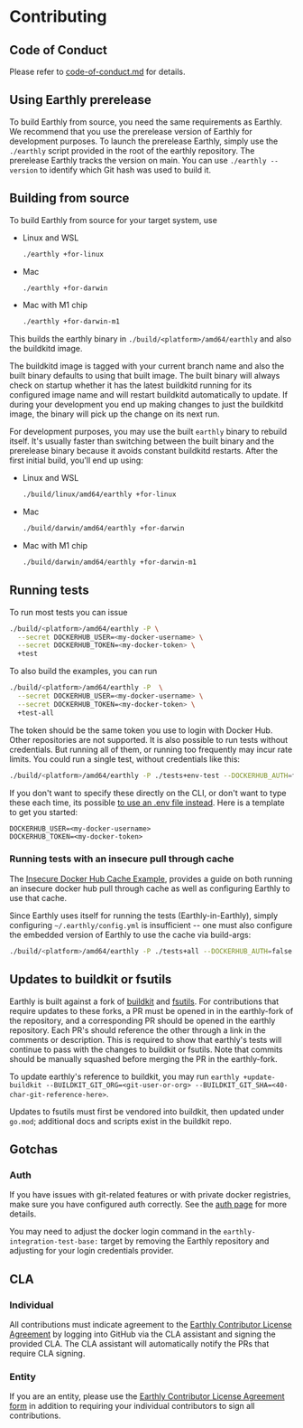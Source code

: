 # Contributing

## Code of Conduct

Please refer to [code-of-conduct.md](./code-of-conduct.md) for details.

## Using Earthly prerelease

To build Earthly from source, you need the same requirements as Earthly. We recommend that you use the prerelease version of Earthly for development purposes. To launch the prerelease Earthly, simply use the `./earthly` script provided in the root of the earthly repository. The prerelease Earthly tracks the version on main. You can use `./earthly --version` to identify which Git hash was used to build it.

## Building from source

To build Earthly from source for your target system, use

* Linux and WSL
    ```bash
    ./earthly +for-linux
    ```
* Mac
    ```bash
    ./earthly +for-darwin
    ```
* Mac with M1 chip
    ```bash
    ./earthly +for-darwin-m1
    ```

This builds the earthly binary in `./build/<platform>/amd64/earthly` and also the buildkitd image.

The buildkitd image is tagged with your current branch name and also the built binary defaults to using that built image. The built binary will always check on startup whether it has the latest buildkitd running for its configured image name and will restart buildkitd automatically to update. If during your development you end up making changes to just the buildkitd image, the binary will pick up the change on its next run.

For development purposes, you may use the built `earthly` binary to rebuild itself. It's usually faster than switching between the built binary and the prerelease binary because it avoids constant buildkitd restarts. After the first initial build, you'll end up using:


* Linux and WSL
    ```bash
    ./build/linux/amd64/earthly +for-linux
    ```
* Mac
    ```bash
    ./build/darwin/amd64/earthly +for-darwin
    ```

* Mac with M1 chip
    ```bash
    ./build/darwin/amd64/earthly +for-darwin-m1
    ```
  
## Running tests

To run most tests you can issue

```bash
./build/<platform>/amd64/earthly -P \
  --secret DOCKERHUB_USER=<my-docker-username> \
  --secret DOCKERHUB_TOKEN=<my-docker-token> \
  +test
```

To also build the examples, you can run

```bash
./build/<platform>/amd64/earthly -P  \
  --secret DOCKERHUB_USER=<my-docker-username> \
  --secret DOCKERHUB_TOKEN=<my-docker-token> \
  +test-all
```

The token should be the same token you use to login with Docker Hub. Other repositories are not supported. It is also possible to run tests without credentials. But running all of them, or running too frequently may incur rate limits. You could run a single test, without credentials like this:

```bash
./build/<platform>/amd64/earthly -P ./tests+env-test --DOCKERHUB_AUTH=false
```

If you don't want to specify these directly on the CLI, or don't want to type these each time, its possible [to use an .env file instead](https://docs.earthly.dev/docs/earthly-command#environment-variables-and-.env-file). Here is a template to get you started:

```shell
DOCKERHUB_USER=<my-docker-username>
DOCKERHUB_TOKEN=<my-docker-token>
```

### Running tests with an insecure pull through cache

The [Insecure Docker Hub Cache Example](https://docs.earthly.dev/ci-integration/pull-through-cache#insecure-docker-hub-cache-example), provides a guide on both
running an insecure docker hub pull through cache as well as configuring Earthly to use that cache.

Since Earthly uses itself for running the tests (Earthly-in-Earthly), simply configuring `~/.earthly/config.yml` is insufficient -- one must also configure the
embedded version of Earthly to use the cache via build-args:

```bash
./build/<platform>/amd64/earthly -P ./tests+all --DOCKERHUB_AUTH=false --DOCKERHUB_MIRROR=<ip-address-or-hostname>:<port> --DOCKERHUB_MIRROR_INSECURE=true
```

## Updates to buildkit or fsutils

Earthly is built against a fork of [buildkit](https://github.com/earthly/buildkit) and [fsutils](https://github.com/earthly/fsutils).
For contributions that require updates to these forks, a PR must be opened in in the earthly-fork of the repository, and a corresponding PR should
be opened in the earthly repository. Each PR's should reference the other through a link in the comments or description.
This is required to show that earthly's tests will continue to pass with the changes to buildkit or fsutils.
Note that commits should be manually squashed before merging the PR in the earthly-fork.

To update earthly's reference to buildkit, you may run `earthly +update-buildkit --BUILDKIT_GIT_ORG=<git-user-or-org> --BUILDKIT_GIT_SHA=<40-char-git-reference-here>`.

Updates to fsutils must first be vendored into buildkit, then updated under `go.mod`; additional docs and scripts exist in the buildkit repo.

## Gotchas

### Auth

If you have issues with git-related features or with private docker registries, make sure you have configured auth correctly. See the [auth page](https://docs.earthly.dev/guides/auth) for more details.

You may need to adjust the docker login command in the `earthly-integration-test-base:` target by removing the Earthly repository and adjusting for your login credentials provider.

## CLA

### Individual

All contributions must indicate agreement to the [Earthly Contributor License Agreement](https://gist.github.com/vladaionescu/ed990fa149a38a53ac74b64155bc6766) by logging into GitHub via the CLA assistant and signing the provided CLA. The CLA assistant will automatically notify the PRs that require CLA signing.

### Entity

If you are an entity, please use the [Earthly Contributor License Agreement form](https://earthly.dev/cla-form) in addition to requiring your individual contributors to sign all contributions.
